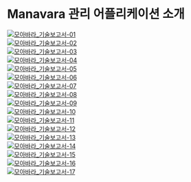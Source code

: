 # Manavara 관리 어플리케이션 소개

<p dir="auto">
  <a target="_blank" rel="noopener noreferrer" href="https://github.com/bigbigdw/ManavaraSetting/assets/22631075/0cb1ec6c-09c7-4878-8d8c-1483b592bde5.png">
    <img src="https://github.com/bigbigdw/ManavaraSetting/assets/22631075/92b5bea3-7d3d-4212-8581-59ef9c1b3618" alt="모아바라_기술보고서-01" style="max-width: 100%;"></a><br>
<a target="_blank" rel="noopener noreferrer" href="https://user-images.githubusercontent.com/22631075/250290613-f1b6a4c7-1b2b-45f2-a69c-a9d5bd5abad0.png"><img src="https://user-images.githubusercontent.com/22631075/250290613-f1b6a4c7-1b2b-45f2-a69c-a9d5bd5abad0.png" alt="모아바라_기술보고서-02" style="max-width: 100%;"></a><br>
<a target="_blank" rel="noopener noreferrer" href="https://user-images.githubusercontent.com/22631075/250290623-b9358603-eabd-4362-a294-222ba3a342e4.png"><img src="https://user-images.githubusercontent.com/22631075/250290623-b9358603-eabd-4362-a294-222ba3a342e4.png" alt="모아바라_기술보고서-03" style="max-width: 100%;"></a><br>
<a target="_blank" rel="noopener noreferrer" href="https://user-images.githubusercontent.com/22631075/250290627-da74ea99-d0e4-43b4-bf3a-005f162cb544.png"><img src="https://user-images.githubusercontent.com/22631075/250290627-da74ea99-d0e4-43b4-bf3a-005f162cb544.png" alt="모아바라_기술보고서-04" style="max-width: 100%;"></a><br>
<a target="_blank" rel="noopener noreferrer" href="https://user-images.githubusercontent.com/22631075/250290630-9361cea3-e74b-4757-b017-db9a72c59af6.png"><img src="https://user-images.githubusercontent.com/22631075/250290630-9361cea3-e74b-4757-b017-db9a72c59af6.png" alt="모아바라_기술보고서-05" style="max-width: 100%;"></a><br>
<a target="_blank" rel="noopener noreferrer" href="https://user-images.githubusercontent.com/22631075/250290633-679a6c02-f4b4-486e-a005-e50c8cf25e57.png"><img src="https://user-images.githubusercontent.com/22631075/250290633-679a6c02-f4b4-486e-a005-e50c8cf25e57.png" alt="모아바라_기술보고서-06" style="max-width: 100%;"></a><br>
<a target="_blank" rel="noopener noreferrer" href="https://user-images.githubusercontent.com/22631075/250290637-1c24d0cf-9f93-4627-80e7-6468f79de23d.png"><img src="https://user-images.githubusercontent.com/22631075/250290637-1c24d0cf-9f93-4627-80e7-6468f79de23d.png" alt="모아바라_기술보고서-07" style="max-width: 100%;"></a><br>
<a target="_blank" rel="noopener noreferrer" href="https://user-images.githubusercontent.com/22631075/250290639-71209dcc-8eef-43fa-8dfb-b4753c6582bd.png"><img src="https://user-images.githubusercontent.com/22631075/250290639-71209dcc-8eef-43fa-8dfb-b4753c6582bd.png" alt="모아바라_기술보고서-08" style="max-width: 100%;"></a><br>
<a target="_blank" rel="noopener noreferrer" href="https://user-images.githubusercontent.com/22631075/250290645-22456213-7af0-4423-860a-ed2c434578b0.png"><img src="https://user-images.githubusercontent.com/22631075/250290645-22456213-7af0-4423-860a-ed2c434578b0.png" alt="모아바라_기술보고서-09" style="max-width: 100%;"></a><br>
<a target="_blank" rel="noopener noreferrer" href="https://user-images.githubusercontent.com/22631075/250290652-2ef419f7-719b-4b41-9cab-c35691bbea25.png"><img src="https://user-images.githubusercontent.com/22631075/250290652-2ef419f7-719b-4b41-9cab-c35691bbea25.png" alt="모아바라_기술보고서-10" style="max-width: 100%;"></a><br>
<a target="_blank" rel="noopener noreferrer" href="https://user-images.githubusercontent.com/22631075/250290666-33f6a061-4517-424e-8160-27a299b22863.png"><img src="https://user-images.githubusercontent.com/22631075/250290666-33f6a061-4517-424e-8160-27a299b22863.png" alt="모아바라_기술보고서-11" style="max-width: 100%;"></a><br>
<a target="_blank" rel="noopener noreferrer" href="https://user-images.githubusercontent.com/22631075/250290678-f5a30035-9a3c-44f3-846c-8fd2b9b7c2ab.png"><img src="https://user-images.githubusercontent.com/22631075/250290678-f5a30035-9a3c-44f3-846c-8fd2b9b7c2ab.png" alt="모아바라_기술보고서-12" style="max-width: 100%;"></a><br>
<a target="_blank" rel="noopener noreferrer" href="https://user-images.githubusercontent.com/22631075/250290692-7ad577e9-4c45-4c6f-ac41-2f9644eff350.png"><img src="https://user-images.githubusercontent.com/22631075/250290692-7ad577e9-4c45-4c6f-ac41-2f9644eff350.png" alt="모아바라_기술보고서-13" style="max-width: 100%;"></a><br>
<a target="_blank" rel="noopener noreferrer" href="https://user-images.githubusercontent.com/22631075/250290698-a91ebc6d-86c3-4867-9d7d-8b9272cc9874.png"><img src="https://user-images.githubusercontent.com/22631075/250290698-a91ebc6d-86c3-4867-9d7d-8b9272cc9874.png" alt="모아바라_기술보고서-14" style="max-width: 100%;"></a><br>
<a target="_blank" rel="noopener noreferrer" href="https://user-images.githubusercontent.com/22631075/250290703-5402f7f2-e541-4b66-a9f9-367aced6344d.png"><img src="https://user-images.githubusercontent.com/22631075/250290703-5402f7f2-e541-4b66-a9f9-367aced6344d.png" alt="모아바라_기술보고서-15" style="max-width: 100%;"></a><br>
<a target="_blank" rel="noopener noreferrer" href="https://user-images.githubusercontent.com/22631075/250290710-b8ea925a-5194-4fe5-b563-1755743bd92a.png"><img src="https://user-images.githubusercontent.com/22631075/250290710-b8ea925a-5194-4fe5-b563-1755743bd92a.png" alt="모아바라_기술보고서-16" style="max-width: 100%;"></a><br>
<a target="_blank" rel="noopener noreferrer" href="https://user-images.githubusercontent.com/22631075/250290717-1d92d508-54fc-451e-885a-9dc7e9f664ca.png"><img src="https://user-images.githubusercontent.com/22631075/250290717-1d92d508-54fc-451e-885a-9dc7e9f664ca.png" alt="모아바라_기술보고서-17" style="max-width: 100%;"></a></p>
